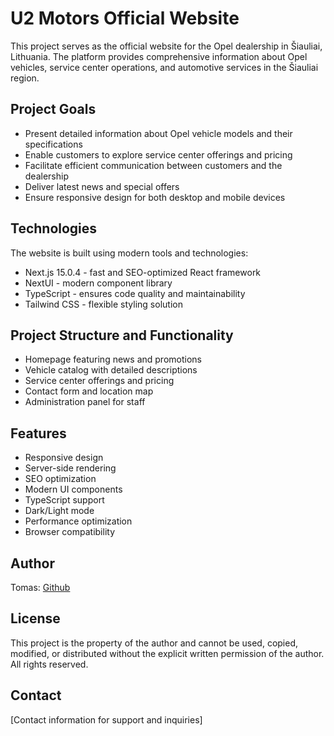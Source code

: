 # U2 Motors  Official Website

This project serves as the official website for the Opel dealership in Šiauliai, Lithuania. The platform provides comprehensive information about Opel vehicles, service center operations, and automotive services in the Šiauliai region.

## Project Goals
- Present detailed information about Opel vehicle models and their specifications
- Enable customers to explore service center offerings and pricing
- Facilitate efficient communication between customers and the dealership
- Deliver latest news and special offers
- Ensure responsive design for both desktop and mobile devices

## Technologies
The website is built using modern tools and technologies:
- Next.js 15.0.4 - fast and SEO-optimized React framework
- NextUI - modern component library
- TypeScript - ensures code quality and maintainability
- Tailwind CSS - flexible styling solution


## Project Structure and Functionality
- Homepage featuring news and promotions
- Vehicle catalog with detailed descriptions
- Service center offerings and pricing
- Contact form and location map
- Administration panel for staff


## Features
- Responsive design
- Server-side rendering
- SEO optimization
- Modern UI components
- TypeScript support
- Dark/Light mode
- Performance optimization
- Browser compatibility


## Author
Tomas: [Github](https://github.com/tomaskls/)

## License
This project is the property of the author and cannot be used, copied, modified, or distributed without the explicit written permission of the author. All rights reserved.

## Contact
[Contact information for support and inquiries]
